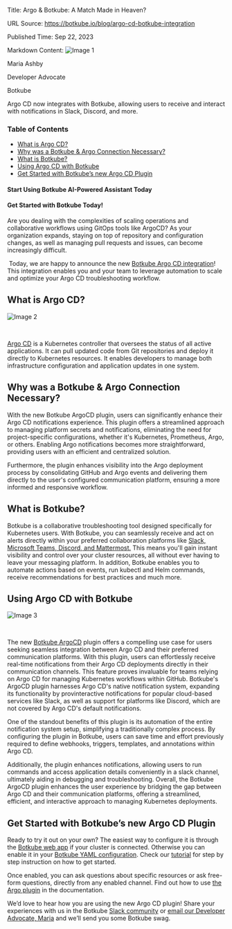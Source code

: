 Title: Argo & Botkube: A Match Made in Heaven?

URL Source: https://botkube.io/blog/argo-cd-botkube-integration

Published Time: Sep 22, 2023

Markdown Content:
![Image 1](https://cdn.prod.website-files.com/634fabb21508d6c9db9bc46f/6408ed63e5b48fed17e54625_SE6Pjp9PW9TaOwePHJXRaxaLQgYdT2HX_5PYASmvIx8.jpeg)

Maria Ashby

Developer Advocate

Botkube

Argo CD now integrates with Botkube, allowing users to receive and interact with notifications in Slack, Discord, and more.

### Table of Contents

*   [What is Argo CD?](#what-is-argo-cd-)
*   [Why was a Botkube & Argo Connection Necessary?](#why-was-a-botkube-argo-connection-necessary-)
*   [What is Botkube?](#what-is-botkube-)
*   [Using Argo CD with Botkube](#using-argo-cd-with-botkube)
*   [Get Started with Botkube’s new Argo CD Plugin](#get-started-with-botkube-s-new-argo-cd-plugin)

#### Start Using Botkube AI-Powered Assistant Today

#### Get Started with Botkube Today!

Are you dealing with the complexities of scaling operations and collaborative workflows using GitOps tools like ArgoCD? As your organization expands, staying on top of repository and configuration changes, as well as managing pull requests and issues, can become increasingly difficult.

‍ Today, we are happy to announce the new [Botkube Argo CD integration](https://docs.botkube.io/configuration/source/argocd/)! This integration enables you and your team to leverage automation to scale and optimize your Argo CD troubleshooting workflow.

What is Argo CD?
----------------

![Image 2](https://cdn.prod.website-files.com/634fabb21508d6c9db9bc46f/650e09b69191288d41cf2161_rih56gy96kbqx4UzlDDmVadKW9ieXnfmbXLOwzJiDWgHBDzmW0vG867PZM74YdzH5YkNHY-9F2xaVfJTam8eFpvSgzoB4EX-FxDPzLzqMvKJmSNtSBwIRifp2EctcHW3oeh_ruepqkKpwhfFyDzS5Kc.gif)

‍

[Argo CD](https://botkube.io/integration/argo-cd-botkube-kubernetes-integration) is a Kubernetes controller that oversees the status of all active applications. It can pull updated code from Git repositories and deploy it directly to Kubernetes resources. It enables developers to manage both infrastructure configuration and application updates in one system.

Why was a Botkube & Argo Connection Necessary?
----------------------------------------------

With the new Botkube ArgoCD plugin, users can significantly enhance their Argo CD notifications experience. This plugin offers a streamlined approach to managing platform secrets and notifications, eliminating the need for project-specific configurations, whether it's Kubernetes, Prometheus, Argo, or others. Enabling Argo notifications becomes more straightforward, providing users with an efficient and centralized solution.

Furthermore, the plugin enhances visibility into the Argo deployment process by consolidating GitHub and Argo events and delivering them directly to the user's configured communication platform, ensuring a more informed and responsive workflow.

What is Botkube?
----------------

Botkube is a collaborative troubleshooting tool designed specifically for Kubernetes users. With Botkube, you can seamlessly receive and act on alerts directly within your preferred collaboration platforms like [Slack, Microsoft Teams, Discord, and Mattermost.](https://botkube.io/integrations) This means you'll gain instant visibility and control over your cluster resources, all without ever having to leave your messaging platform. In addition, Botkube enables you to automate actions based on events, run kubectl and Helm commands, receive recommendations for best practices and much more.

Using Argo CD with Botkube
--------------------------

![Image 3](https://cdn.prod.website-files.com/634fabb21508d6c9db9bc46f/650e09c855b42178c42a1d9b_jOhrHB90gwPhqwSU94v3y1Q7Q2Y_1Ltfap5j-mY6XbgieOkVITkVOoOboVTaVHT55onYtmncvcVt_zMrOQehiIOKbM2unJi5NKvWpXhjN222CbEB31JP_oSxT9QowgHWFcKv0YoK2FvZZvJMwGpET4s.png)

‍

The new [Botkube ArgoCD](https://docs.botkube.io/configuration/source/argocd/) plugin offers a compelling use case for users seeking seamless integration between Argo CD and their preferred communication platforms. With this plugin, users can effortlessly receive real-time notifications from their Argo CD deployments directly in their communication channels. This feature proves invaluable for teams relying on Argo CD for managing Kubernetes workflows within GitHub. Botkube's ArgoCD plugin harnesses Argo CD's native notification system, expanding its functionality by provinteractive notifications for popular cloud-based services like Slack, as well as support for platforms like Discord, which are not covered by Argo CD's default notifications.

One of the standout benefits of this plugin is its automation of the entire notification system setup, simplifying a traditionally complex process. By configuring the plugin in Botkube, users can save time and effort previously required to define webhooks, triggers, templates, and annotations within Argo CD.

Additionally, the plugin enhances notifications, allowing users to run commands and access application details conveniently in a slack channel, ultimately aiding in debugging and troubleshooting. Overall, the Botkube ArgoCD plugin enhances the user experience by bridging the gap between Argo CD and their communication platforms, offering a streamlined, efficient, and interactive approach to managing Kubernetes deployments.

Get Started with Botkube’s new Argo CD Plugin
---------------------------------------------

Ready to try it out on your own? The easiest way to configure it is through the [Botkube web app](https://app.botkube.io/) if your cluster is connected. Otherwise you can enable it in your [Botkube YAML configuration](https://docs.botkube.io/configuration/source/argocd). Check our [tutorial](https://botkube.io/blog/getting-started-with-botkube-and-argocd) for step by step instruction on how to get started.

Once enabled, you can ask questions about specific resources or ask free-form questions, directly from any enabled channel. Find out how to use [the Argo plugin](https://docs.botkube.io/usage/source/argocd) in the documentation.

We’d love to hear how you are using the new Argo CD plugin! Share your experiences with us in the Botkube [Slack community](https://join.botkube.io/) or [email our Developer Advocate, Maria](mailto:maria@kubeshop.io) and we’ll send you some Botkube swag.
